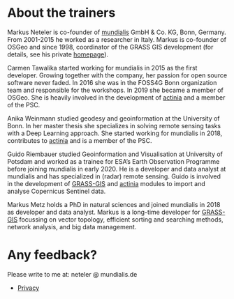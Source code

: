 # About the trainers

Markus Neteler is co-founder of [mundialis](https://www.mundialis.de) GmbH & Co. KG, Bonn, Germany. From 2001-2015 he worked as a researcher in Italy. Markus is co-founder of OSGeo and since 1998, coordinator of the GRASS GIS development (for details, see his private [homepage](https://grassbook.org/neteler/)).

Carmen Tawalika started working for mundialis in 2015 as the first developer. Growing together with the company, her passion for open source software never faded. In 2016 she was in the FOSS4G Bonn organization team and responsible for the workshops. In 2019 she became a member of OSGeo. She is heavily involved in the development of [actinia](https://github.com/mundialis/actinia_core) and a member of the PSC.

Anika Weinmann studied geodesy and geoinformation at the University of Bonn. In her master thesis she specializes in solving remote sensing tasks with a Deep Learning approach. She started working for mundialis in 2018, contributes to [actinia](https://github.com/mundialis/actinia_core) and is a member of the PSC.

Guido Riembauer studied Geoinformation and Visualisation at University of Potsdam and worked as a trainee for ESA’s Earth Observation Programme before joining mundialis in early 2020. He is a developer and data analyst at mundialis and has specialized in (radar) remote sensing. Guido is involved in the development of [GRASS-GIS](https://github.com/OSGeo/grass-addons) and [actinia](https://github.com/mundialis/actinia_core) modules to import and analyse Copernicus Sentinel data.

Markus Metz holds a PhD in natural sciences and joined mundialis in 2018 as developer and data analyst. Markus is a long-time developer for [GRASS-GIS](https://github.com/OSGeo/grass-addons) focussing on vector topology, efficient sorting and searching methods, network analysis, and big data management.

# Any feedback?

Please write to me at: neteler @ mundialis.de

- [Privacy](https://about.gitlab.com/privacy/)
